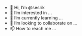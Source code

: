 - 👋 Hi, I’m @sesrik
- 👀 I’m interested in ...
- 🌱 I’m currently learning ...
- 💞️ I’m looking to collaborate on ...
- 📫 How to reach me ...

<!---
sesrik/sesrik is a ✨ special ✨ repository because its `README.md` (this file) appears on your GitHub profile.
You can click the Preview link to take a look at your changes.
--->
